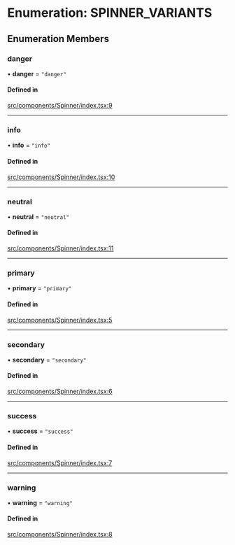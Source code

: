 # Enumeration: SPINNER\_VARIANTS

## Enumeration Members

### danger

• **danger** = ``"danger"``

#### Defined in

[src/components/Spinner/index.tsx:9](https://github.com/emranffl/next-core-ui/blob/ec3e5e8/src/components/Spinner/index.tsx#L9)

___

### info

• **info** = ``"info"``

#### Defined in

[src/components/Spinner/index.tsx:10](https://github.com/emranffl/next-core-ui/blob/ec3e5e8/src/components/Spinner/index.tsx#L10)

___

### neutral

• **neutral** = ``"neutral"``

#### Defined in

[src/components/Spinner/index.tsx:11](https://github.com/emranffl/next-core-ui/blob/ec3e5e8/src/components/Spinner/index.tsx#L11)

___

### primary

• **primary** = ``"primary"``

#### Defined in

[src/components/Spinner/index.tsx:5](https://github.com/emranffl/next-core-ui/blob/ec3e5e8/src/components/Spinner/index.tsx#L5)

___

### secondary

• **secondary** = ``"secondary"``

#### Defined in

[src/components/Spinner/index.tsx:6](https://github.com/emranffl/next-core-ui/blob/ec3e5e8/src/components/Spinner/index.tsx#L6)

___

### success

• **success** = ``"success"``

#### Defined in

[src/components/Spinner/index.tsx:7](https://github.com/emranffl/next-core-ui/blob/ec3e5e8/src/components/Spinner/index.tsx#L7)

___

### warning

• **warning** = ``"warning"``

#### Defined in

[src/components/Spinner/index.tsx:8](https://github.com/emranffl/next-core-ui/blob/ec3e5e8/src/components/Spinner/index.tsx#L8)
